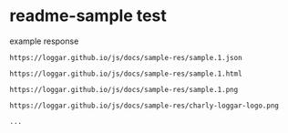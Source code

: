 # readme-sample test

example response 

```
https://loggar.github.io/js/docs/sample-res/sample.1.json

https://loggar.github.io/js/docs/sample-res/sample.1.html

https://loggar.github.io/js/docs/sample-res/sample.1.png

https://loggar.github.io/js/docs/sample-res/charly-loggar-logo.png

...
